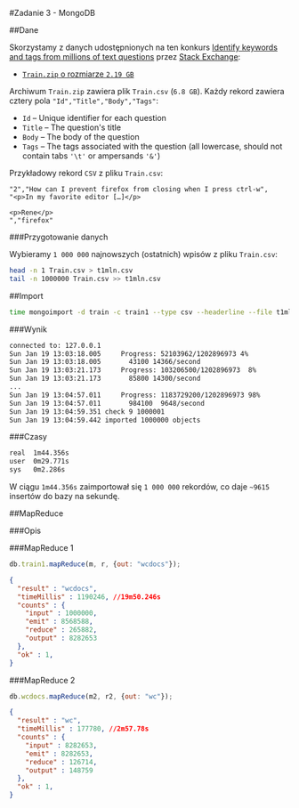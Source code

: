 #Zadanie 3 - MongoDB

##Dane

Skorzystamy z danych udostępnionych na ten konkurs [Identify keywords and tags from millions of text questions](https://www.kaggle.com/c/facebook-recruiting-iii-keyword-extraction) przez [Stack Exchange](http://stackexchange.com/):

 * [`Train.zip` o rozmiarze `2.19 GB`](https://www.kaggle.com/c/facebook-recruiting-iii-keyword-extraction/download/Train.zip)

Archiwum `Train.zip` zawiera plik `Train.csv` (`6.8 GB`). Każdy rekord zawiera cztery pola `"Id","Title","Body","Tags"`:

 * `Id` – Unique identifier for each question
 * `Title` – The question's title
 * `Body` – The body of the question
 * `Tags` – The tags associated with the question (all lowercase, should not contain tabs `'\t'` or ampersands `'&'`)

Przykładowy rekord `CSV` z pliku `Train.csv`:

```csv
"2","How can I prevent firefox from closing when I press ctrl-w",
"<p>In my favorite editor […]</p>

<p>Rene</p>
","firefox"
```

###Przygotowanie danych

Wybieramy `1 000 000` najnowszych (ostatnich) wpisów z pliku `Train.csv`:

```sh
head -n 1 Train.csv > t1mln.csv
tail -n 1000000 Train.csv >> t1mln.csv
```

##Import

```sh
time mongoimport -d train -c train1 --type csv --headerline --file t1mln.csv 
```

###Wynik

```sh
connected to: 127.0.0.1
Sun Jan 19 13:03:18.005     Progress: 52103962/1202896973 4%
Sun Jan 19 13:03:18.005       43100 14366/second
Sun Jan 19 13:03:21.173     Progress: 103206500/1202896973  8%
Sun Jan 19 13:03:21.173       85800 14300/second
...
Sun Jan 19 13:04:57.011     Progress: 1183729200/1202896973 98%
Sun Jan 19 13:04:57.011       984100  9648/second
Sun Jan 19 13:04:59.351 check 9 1000001
Sun Jan 19 13:04:59.442 imported 1000000 objects
```

###Czasy

```sh
real  1m44.356s
user  0m29.771s
sys   0m2.286s
```

W ciągu `1m44.356s` zaimportował się `1 000 000` rekordów, co daje `~9615` insertów do bazy na sekundę.

##MapReduce

###Opis

###MapReduce 1

```js
db.train1.mapReduce(m, r, {out: "wcdocs"});
```

```json
{
  "result" : "wcdocs",
  "timeMillis" : 1190246, //19m50.246s
  "counts" : {
    "input" : 1000000,
    "emit" : 8568588,
    "reduce" : 265882,
    "output" : 8282653
  },
  "ok" : 1,
}
```

###MapReduce 2

```js
db.wcdocs.mapReduce(m2, r2, {out: "wc"});
```

```json
{
  "result" : "wc",
  "timeMillis" : 177780, //2m57.78s
  "counts" : {
    "input" : 8282653,
    "emit" : 8282653,
    "reduce" : 126714,
    "output" : 148759
  },
  "ok" : 1,
}
```

